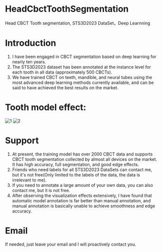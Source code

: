 # HeadCbctToothSegmentation
Head CBCT Tooth segmentation, STS3D2023 DataSet，Deep Learnning

# Introduction
1. I have been engaged in CBCT segmentation based on deep learning for nearly ten years.
2. The STS3D2023 dataset has been annotated at the instance level for each tooth in all data (approximately 500 CBCTs).
3. We have trained CBCT on teeth, mandible, and neural tubes using the most advanced deep learning methods currently available, and can be said to have achieved the best results on the market.

# Tooth model effect:
![1](https://github.com/user-attachments/assets/928b7e9e-fea6-4a61-9c02-b245c235ab77)
![2](https://github.com/user-attachments/assets/8e387706-9b28-4f6d-b900-c80cd56a5f1a)


# Support
1. At present, the training model has over 2000 CBCT data and supports CBCT tooth segmentation collected by almost all devices on the market. It has high accuracy, full segmentation, and good edge effects.
2. Friends who need labels for all STS3D2023 DataSets can contact me, but it's not free(Only limited to the labels of the data, the data is irrelevant to me).
3. If you need to annotate a large amount of your own data, you can also contact me, but it is not free.
4. After observing the visualization effects extensively, I have found that automatic model annotation is far better than manual annotation, and manual annotation is basically unable to achieve smoothness and edge accuracy.

# Email
If needed, just leave your email and I will proactively contact you.












